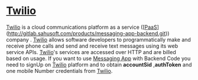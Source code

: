 # [Twilio](https://www.twilio.com/)

[Twilio](https://www.twilio.com/) is a cloud communications platform as a service \([[PaaS](https://en.wikipedia.org/wiki/Platform_as_a_service)](http://gitlab.sahusoft.com/products/messaging-app-backend.git)\) company . [Twilio](https://www.twilio.com/) allows software developers to programmatically make and receive phone calls and send and receive text messages using its web service APIs. [Twilio](https://www.twilio.com/)'s services are accessed over HTTP and are billed based on usage. If you want to use [Messaging App](http://market.nativebase.io/view/react-native-messaging-app-with-backend) with Backend Code you need to signUp on [Twilio](https://www.twilio.com/) platform and to obtain **accountSid** ,**authToken** and one mobile Number credentials from [Twilio](https://www.twilio.com/).
